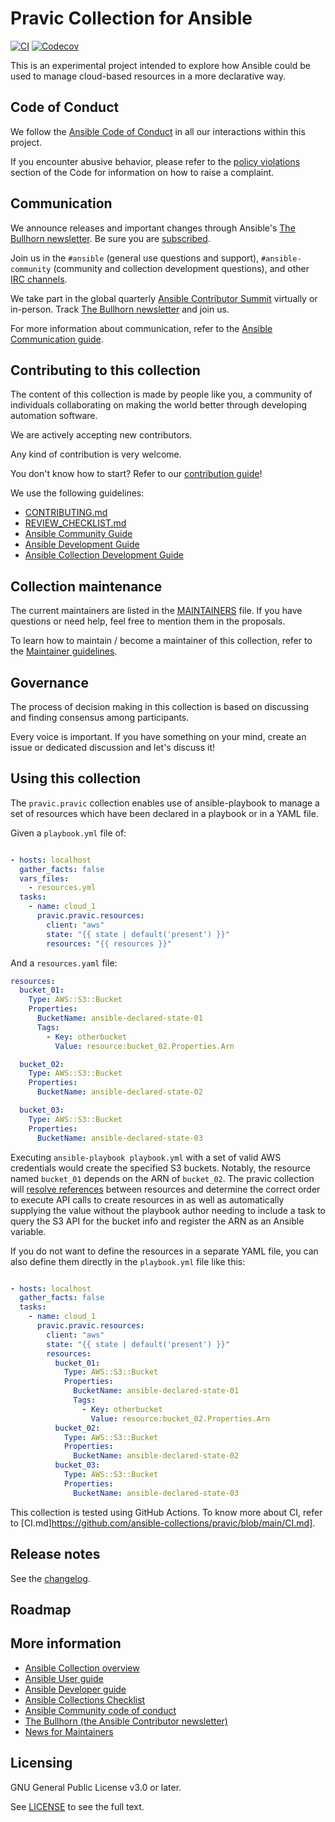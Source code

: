 # Pravic Collection for Ansible
<!-- Add CI and code coverage badges here. Samples included below. -->
[![CI](https://github.com/ansible-collections/REPONAMEHERE/workflows/CI/badge.svg?event=push)](https://github.com/ansible-collections/pravic/actions) [![Codecov](https://img.shields.io/codecov/c/github/ansible-collections/pravic)](https://codecov.io/gh/ansible-collections/pravic)

<!-- Describe the collection and why a user would want to use it. What does the collection do? -->
This is an experimental project intended to explore how Ansible could be used to manage cloud-based resources in a more declarative way.

## Code of Conduct

We follow the [Ansible Code of Conduct](https://docs.ansible.com/ansible/devel/community/code_of_conduct.html) in all our interactions within this project.

If you encounter abusive behavior, please refer to the [policy violations](https://docs.ansible.com/ansible/devel/community/code_of_conduct.html#policy-violations) section of the Code for information on how to raise a complaint.

## Communication

<!--List available communication channels. In addition to channels specific to your collection, we also recommend to use the following ones.-->

We announce releases and important changes through Ansible's [The Bullhorn newsletter](https://github.com/ansible/community/wiki/News#the-bullhorn). Be sure you are [subscribed](https://eepurl.com/gZmiEP).

Join us in the `#ansible` (general use questions and support), `#ansible-community` (community and collection development questions), and other [IRC channels](https://docs.ansible.com/ansible/devel/community/communication.html#irc-channels).

We take part in the global quarterly [Ansible Contributor Summit](https://github.com/ansible/community/wiki/Contributor-Summit) virtually or in-person. Track [The Bullhorn newsletter](https://eepurl.com/gZmiEP) and join us.

For more information about communication, refer to the [Ansible Communication guide](https://docs.ansible.com/ansible/devel/community/communication.html).

## Contributing to this collection

<!--Describe how the community can contribute to your collection. At a minimum, fill up and include the CONTRIBUTING.md file containing how and where users can create issues to report problems or request features for this collection. List contribution requirements, including preferred workflows and necessary testing, so you can benefit from community PRs. If you are following general Ansible contributor guidelines, you can link to - [Ansible Community Guide](https://docs.ansible.com/ansible/devel/community/index.html). List the current maintainers (contributors with write or higher access to the repository). The following can be included:-->

The content of this collection is made by people like you, a community of individuals collaborating on making the world better through developing automation software.

We are actively accepting new contributors.

Any kind of contribution is very welcome.

You don't know how to start? Refer to our [contribution guide](CONTRIBUTING.md)!

We use the following guidelines:

* [CONTRIBUTING.md](CONTRIBUTING.md)
* [REVIEW_CHECKLIST.md](REVIEW_CHECKLIST.md)
* [Ansible Community Guide](https://docs.ansible.com/ansible/latest/community/index.html)
* [Ansible Development Guide](https://docs.ansible.com/ansible/devel/dev_guide/index.html)
* [Ansible Collection Development Guide](https://docs.ansible.com/ansible/devel/dev_guide/developing_collections.html#contributing-to-collections)

## Collection maintenance

The current maintainers are listed in the [MAINTAINERS](MAINTAINERS) file. If you have questions or need help, feel free to mention them in the proposals.

To learn how to maintain / become a maintainer of this collection, refer to the [Maintainer guidelines](MAINTAINING.md).

## Governance

<!--Describe how the collection is governed. Here can be the following text:-->

The process of decision making in this collection is based on discussing and finding consensus among participants.

Every voice is important. If you have something on your mind, create an issue or dedicated discussion and let's discuss it!

## Using this collection

The `pravic.pravic` collection enables use of ansible-playbook to manage a set of resources which have been declared in a playbook or in a YAML file.

Given a `playbook.yml` file of:

```yaml

- hosts: localhost
  gather_facts: false
  vars_files:
    - resources.yml
  tasks:
    - name: cloud_1
      pravic.pravic.resources:
        client: "aws"
        state: "{{ state | default('present') }}"
        resources: "{{ resources }}"
```

And a `resources.yaml` file:

```yaml
resources:
  bucket_01:
    Type: AWS::S3::Bucket
    Properties:
      BucketName: ansible-declared-state-01
      Tags:
        - Key: otherbucket
          Value: resource:bucket_02.Properties.Arn

  bucket_02:
    Type: AWS::S3::Bucket
    Properties:
      BucketName: ansible-declared-state-02

  bucket_03:
    Type: AWS::S3::Bucket
    Properties:
      BucketName: ansible-declared-state-03
```

Executing `ansible-playbook playbook.yml` with a set of valid AWS credentials would create the specified S3 buckets.  Notably, the resource named `bucket_01` depends on the ARN of `bucket_02`.  The pravic collection will [resolve references](https://github.com/ansible-collections/pravic/blob/main/plugins/module_utils/resource.py) between resources and determine the correct order to execute API calls to create resources in as well as automatically supplying the value without the playbook author needing to include a task to query the S3 API for the bucket info and register the ARN as an Ansible variable.

If you do not want to define the resources in a separate YAML file, you can also define them directly in the `playbook.yml` file like this:

```yaml

- hosts: localhost
  gather_facts: false
  tasks:
    - name: cloud_1
      pravic.pravic.resources:
        client: "aws"
        state: "{{ state | default('present') }}"
        resources:
          bucket_01:
            Type: AWS::S3::Bucket
            Properties:
              BucketName: ansible-declared-state-01
              Tags:
                - Key: otherbucket
                  Value: resource:bucket_02.Properties.Arn
          bucket_02:
            Type: AWS::S3::Bucket
            Properties:
              BucketName: ansible-declared-state-02
          bucket_03:
            Type: AWS::S3::Bucket
            Properties:
              BucketName: ansible-declared-state-03
```

This collection is tested using GitHub Actions. To know more about CI, refer to [CI.md]https://github.com/ansible-collections/pravic/blob/main/CI.md].

## Release notes

See the [changelog](https://github.com/ansible-collections/pravic/tree/main/CHANGELOG.rst).

## Roadmap

<!-- Optional. Include the roadmap for this collection, and the proposed release/versioning strategy so users can anticipate the upgrade/update cycle. -->

## More information

<!-- List out where the user can find additional information, such as working group meeting times, slack/IRC channels, or documentation for the product this collection automates. At a minimum, link to: -->

- [Ansible Collection overview](https://github.com/ansible-collections/overview)
- [Ansible User guide](https://docs.ansible.com/ansible/devel/user_guide/index.html)
- [Ansible Developer guide](https://docs.ansible.com/ansible/devel/dev_guide/index.html)
- [Ansible Collections Checklist](https://github.com/ansible-collections/overview/blob/main/collection_requirements.rst)
- [Ansible Community code of conduct](https://docs.ansible.com/ansible/devel/community/code_of_conduct.html)
- [The Bullhorn (the Ansible Contributor newsletter)](https://us19.campaign-archive.com/home/?u=56d874e027110e35dea0e03c1&id=d6635f5420)
- [News for Maintainers](https://github.com/ansible-collections/news-for-maintainers)

## Licensing

<!-- Include the appropriate license information here and a pointer to the full licensing details. If the collection contains modules migrated from the ansible/ansible repo, you must use the same license that existed in the ansible/ansible repo. See the GNU license example below. -->

GNU General Public License v3.0 or later.

See [LICENSE](https://www.gnu.org/licenses/gpl-3.0.txt) to see the full text.
